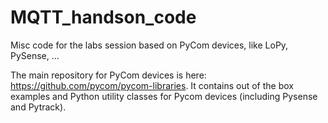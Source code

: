 # MQTT_handson_code

Misc code for the labs session based on PyCom devices, like LoPy, PySense, ...

The main repository for PyCom devices is here: https://github.com/pycom/pycom-libraries. It contains out of the box examples and Python utility classes for Pycom devices (including Pysense and Pytrack).

